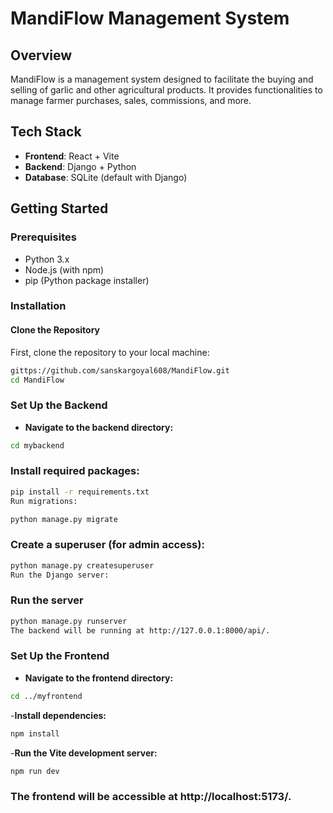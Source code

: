 # MandiFlow Management System

## Overview
MandiFlow is a management system designed to facilitate the buying and selling of garlic and other agricultural products. It provides functionalities to manage farmer purchases, sales, commissions, and more.

## Tech Stack
- **Frontend**: React + Vite
- **Backend**: Django + Python
- **Database**: SQLite (default with Django)

## Getting Started

### Prerequisites
- Python 3.x
- Node.js (with npm)
- pip (Python package installer)

### Installation

#### Clone the Repository
First, clone the repository to your local machine:

```bash
gittps://github.com/sanskargoyal608/MandiFlow.git
cd MandiFlow
```
### Set Up the Backend

- **Navigate to the backend directory:**

```bash
cd mybackend
```
### Install required packages:
```bash
pip install -r requirements.txt
Run migrations:
```


```bash
python manage.py migrate
```

### Create a superuser (for admin access):


```bash
python manage.py createsuperuser
Run the Django server:
```

### Run the server
```bash
python manage.py runserver
The backend will be running at http://127.0.0.1:8000/api/.
```

### Set Up the Frontend

- **Navigate to the frontend directory:**

```bash
cd ../myfrontend  
```

-**Install dependencies:**


```bash
npm install
```

-**Run the Vite development server:**


```bash
npm run dev
```

### The frontend will be accessible at http://localhost:5173/.